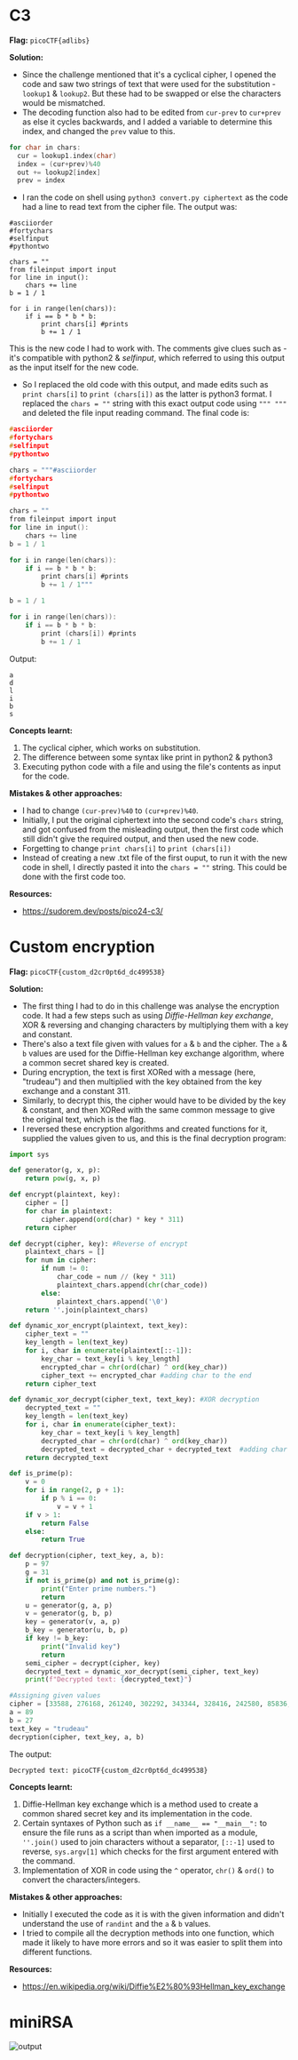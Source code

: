 # C3

**Flag:** `picoCTF{adlibs}` 

**Solution:** 
- Since the challenge mentioned that it's a cyclical cipher, I opened the code and saw two strings of text that were used for the substitution - `lookup1` & `lookup2`. But these had to be swapped or else the characters would be mismatched. 
- The decoding function also had to be edited from `cur-prev` to `cur+prev` as else it cycles backwards, and I added a variable to determine this index, and changed the `prev` value to this. 
```c
for char in chars:
  cur = lookup1.index(char)
  index = (cur+prev)%40
  out += lookup2[index]
  prev = index 
```
- I ran the code on shell using `python3 convert.py ciphertext` as the code had a line to read text from the cipher file. The output was: 
```
#asciiorder
#fortychars
#selfinput
#pythontwo

chars = ""
from fileinput import input
for line in input():
    chars += line
b = 1 / 1

for i in range(len(chars)):
    if i == b * b * b:
        print chars[i] #prints
        b += 1 / 1
```
This is the new code I had to work with. The comments give clues such as - it's compatible with python2 & *selfinput*, which referred to using this output as the input itself for the new code.

- So I replaced the old code with this output, and made edits such as `print chars[i]` to `print (chars[i])` as the latter is python3 format. I replaced the `chars = ""` string with this exact output code using `""" """` and deleted the file input reading command. The final code is: 
```c
#asciiorder
#fortychars
#selfinput
#pythontwo

chars = """#asciiorder
#fortychars
#selfinput
#pythontwo

chars = ""
from fileinput import input
for line in input():
    chars += line
b = 1 / 1

for i in range(len(chars)):
    if i == b * b * b:
        print chars[i] #prints
        b += 1 / 1"""

b = 1 / 1

for i in range(len(chars)):
    if i == b * b * b:
        print (chars[i]) #prints
        b += 1 / 1
```

Output:
```
a
d
l
i
b
s
```

**Concepts learnt:**
1. The cyclical cipher, which works on substitution.
2. The difference between some syntax like print in python2 & python3 
3. Executing python code with a file and using the file's contents as input for the code.

**Mistakes & other approaches:**
- I had to change `(cur-prev)%40` to `(cur+prev)%40`.
- Initially, I put the original ciphertext into the second code's `chars` string, and got confused from the misleading output, then the first code which still didn't give the required output, and then used the new code.
- Forgetting to change `print chars[i]` to `print (chars[i])`
- Instead of creating a new .txt file of the first ouput, to run it with the new code in shell, I directly pasted it into the `chars = ""` string. This could be done with the first code too.

**Resources:** 
- https://sudorem.dev/posts/pico24-c3/

# Custom encryption

**Flag:** `picoCTF{custom_d2cr0pt6d_dc499538}`

**Solution:** 
- The first thing I had to do in this challenge was analyse the encryption code. It had a few steps such as using *Diffie-Hellman key exchange*, XOR & reversing and changing characters by multiplying them with a key and constant.
- There's also a text file given with values for `a` & `b` and the cipher. The `a` & `b` values are used for the Diffie-Hellman key exchange algorithm, where  a common secret shared key is created.
- During encryption, the text is first XORed with a message (here, "trudeau") and then multiplied with the key obtained from the key exchange and a constant 311. 
- Similarly, to decrypt this, the cipher would have to be divided by the key & constant, and then XORed with the same common message to give the original text, which is the flag.
- I reversed these encryption algorithms and created functions for it, supplied the values given to us, and this is the final decryption program:
```python
import sys

def generator(g, x, p):
    return pow(g, x, p)

def encrypt(plaintext, key):
    cipher = []
    for char in plaintext:
        cipher.append(ord(char) * key * 311)
    return cipher

def decrypt(cipher, key): #Reverse of encrypt
    plaintext_chars = []
    for num in cipher:
        if num != 0:
            char_code = num // (key * 311)
            plaintext_chars.append(chr(char_code))
        else:
            plaintext_chars.append('\0') 
    return ''.join(plaintext_chars)

def dynamic_xor_encrypt(plaintext, text_key):
    cipher_text = ""
    key_length = len(text_key)
    for i, char in enumerate(plaintext[::-1]):
        key_char = text_key[i % key_length]
        encrypted_char = chr(ord(char) ^ ord(key_char))
        cipher_text += encrypted_char #adding char to the end
    return cipher_text

def dynamic_xor_decrypt(cipher_text, text_key): #XOR decryption
    decrypted_text = ""
    key_length = len(text_key)
    for i, char in enumerate(cipher_text):
        key_char = text_key[i % key_length]
        decrypted_char = chr(ord(char) ^ ord(key_char))
        decrypted_text = decrypted_char + decrypted_text  #adding char to the beginning
    return decrypted_text

def is_prime(p):
    v = 0
    for i in range(2, p + 1):
        if p % i == 0:
            v = v + 1
    if v > 1:
        return False
    else:
        return True

def decryption(cipher, text_key, a, b):
    p = 97
    g = 31
    if not is_prime(p) and not is_prime(g):
        print("Enter prime numbers.")
        return
    u = generator(g, a, p)
    v = generator(g, b, p)
    key = generator(v, a, p)
    b_key = generator(u, b, p)
    if key != b_key:
        print("Invalid key")
        return
    semi_cipher = decrypt(cipher, key)
    decrypted_text = dynamic_xor_decrypt(semi_cipher, text_key)
    print(f"Decrypted text: {decrypted_text}")

#Assigning given values
cipher = [33588, 276168, 261240, 302292, 343344, 328416, 242580, 85836, 82104, 156744, 0, 309756, 78372, 18660, 253776, 0, 82104, 320952, 3732, 231384, 89568, 100764, 22392, 22392, 63444, 22392, 97032, 190332, 119424, 182868, 97032, 26124, 44784, 63444]
a = 89
b = 27
text_key = "trudeau"
decryption(cipher, text_key, a, b)

```

The output: 
```
Decrypted text: picoCTF{custom_d2cr0pt6d_dc499538}
```
 
**Concepts learnt:**
1. Diffie-Hellman key exchange which is a method used to create a common shared secret key and its implementation in the code.
2. Certain syntaxes of Python such as `if __name__ == "__main__":` to ensure the file runs as a script than when imported as a module, `''.join()` used to join characters without a separator, `[::-1]` used to reverse, `sys.argv[1]` which checks for the first argument entered with the command.
3. Implementation of XOR in code using the `^` operator, `chr()` & `ord()` to convert the characters/integers.

**Mistakes & other approaches:**
- Initially I executed the code as it is with the given information and didn't understand the use of `randint` and the `a` & `b` values.
- I tried to compile all the decryption methods into one function, which made it likely to have more errors and so it was easier to split them into different functions.

**Resources:** 
- https://en.wikipedia.org/wiki/Diffie%E2%80%93Hellman_key_exchange

# miniRSA


![output](./output.png)
